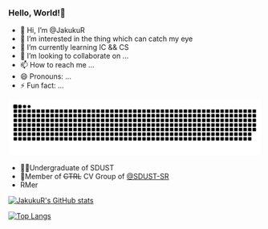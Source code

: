 

<!---
JakukuR/JakukuR is a ✨ special ✨ repository because its `README.md` (this file) appears on your GitHub profile.
You can click the Preview link to take a look at your changes.
--->
### Hello, World!👋

- 👋 Hi, I’m @JakukuR
- 👀 I’m interested in the thing which can catch my eye
- 🌱 I’m currently learning IC && CS
- 💞️ I’m looking to collaborate on ...
- 📫 How to reach me ...
- 😄 Pronouns: ...
- ⚡ Fun fact: ...

<!--
**null-qwerty/null-qwerty** is a ✨ _special_ ✨ repository because its `README.md` (this file) appears on your GitHub profile.

Here are some ideas to get you started:

- 🔭 I’m currently working on ...
- 🌱 I’m currently learning ...
- 👯 I’m looking to collaborate on ...
- 🤔 I’m looking for help with ...
- 💬 Ask me about ...
- 📫 How to reach me: ...
- 😄 Pronouns: ...
- ⚡ Fun fact: ...
-->
<picture>
  <source media="(prefers-color-scheme: dark)" srcset="https://raw.githubusercontent.com/JakukuR/JakukuR/output/github-contribution-grid-snake-dark.svg">
  <source media="(prefers-color-scheme: light)" srcset="https://raw.githubusercontent.com/JakukuR/JakukuR/output/github-contribution-grid-snake.svg">
  <img alt="github contribution grid snake animation" src="https://raw.githubusercontent.com/JakukuR/JakukuR/output/github-contribution-grid-snake.svg">
</picture>

- 👨‍🎓Undergraduate of SDUST
- 👥Member of ~~CTRL~~ CV Group of [@SDUST-SR](https://gitee.com/sand--sm-team-visual-team)
- RMer


[![JakukuR's GitHub stats](https://github-readme-stats-dzva4c6v7-jakukurs-projects.vercel.app/api?username=JakukuR&show_icons=true&theme=tokyonight)]()

[![Top Langs](https://api-github-readme-stats-dzva4c6v7-jakukurs-projects.vercel.app/api/top-langs/?username=JakukuR&layout=compact&hide=javascript,html,css,php,scss,typescript)]()
